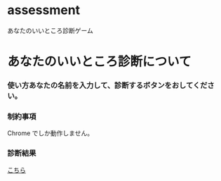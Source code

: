 # assessment
あなたのいいところ診断ゲーム

# あなたのいいところ診断について

### 使い方あなたの名前を入力して、診断するボタンをおしてください。

### 制約事項
Chrome でしか動作しません。

### 診断結果
[こちら](Results)
    
